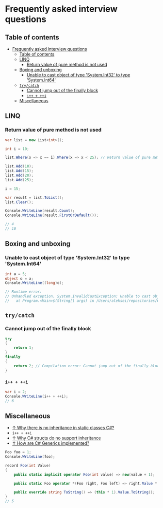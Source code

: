 # Frequently asked interview questions

## Table of contents

- [Frequently asked interview questions](#frequently-asked-interview-questions)
  - [Table of contents](#table-of-contents)
  - [LINQ](#linq)
    - [Return value of pure method is not used](#return-value-of-pure-method-is-not-used)
  - [Boxing and unboxing](#boxing-and-unboxing)
    - [Unable to cast object of type 'System.Int32' to type 'System.Int64'](#unable-to-cast-object-of-type-systemint32-to-type-systemint64)
  - [`try/catch`](#trycatch)
    - [Cannot jump out of the finally block](#cannot-jump-out-of-the-finally-block)
    - [`i++ + ++i`](#i--i)
  - [Miscellaneous](#miscellaneous)

## LINQ

### Return value of pure method is not used

```csharp
var list = new List<int>();

int i = 10;

list.Where(x => x == i).Where(x => x < 25); // Return value of pure method is not used

list.Add(10);
list.Add(15);
list.Add(20);
list.Add(25);

i = 15;

var result = list.ToList();
list.Clear();

Console.WriteLine(result.Count);
Console.WriteLine(result.FirstOrDefault());

// 4
// 10
```

## Boxing and unboxing

### Unable to cast object of type 'System.Int32' to type 'System.Int64'

```csharp
int a = 5;
object o = a;
Console.WriteLine((long)o);

// Runtime error:
// Unhandled exception. System.InvalidCastException: Unable to cast object of type 'System.Int32' to type 'System.Int64'.
//   at Program.<Main>$(String[] args) in /Users/aleksei/repositories/ConsoleApp1/src/ConsoleApp2/Program.cs:line 3
```

## `try/catch`

### Cannot jump out of the finally block

```csharp
try
{
    return 1;
}
finally
{
    return 2; // Compilation error: Cannot jump out of the finally block
}
```

### `i++ + ++i`

```csharp
var i = 2;
Console.WriteLine(i++ + ++i);
// 6
```

## Miscellaneous

- [↑ Why there is no inheritance in static classes C#?](https://stackoverflow.com/a/774225/1833895)
- `i++ + ++i`
- [↑ Why C# structs do no support inheritance](https://pragmateek.com/why-c-structs-do-no-support-inheritance/)
- [↑ How are C# Generics implemented?](https://stackoverflow.com/questions/11436802/how-are-c-sharp-generics-implemented)

```csharp
Foo foo = 1;
Console.WriteLine(foo);

record Foo(int Value)
{
    public static implicit operator Foo(int value) => new(value + 1);

    public static Foo operator *(Foo right, Foo left) => right.Value * left.Value;

    public override string ToString() => (this * 1).Value.ToString();
}
// 5
```
